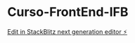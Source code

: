# Curso-FrontEnd-IFB

[Edit in StackBlitz next generation editor ⚡️](https://stackblitz.com/~/github.com/Emersontlsd/Curso-FrontEnd-IFB)